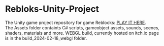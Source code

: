 # Rebloks-Unity-Project
The Unity game project repository for game Reblocks:  [PLAY IT HERE](https://liisjak.itch.io/rebloks).
<br>
The Assets folder containts C# scripts, gameobject assets, sounds, scenes, shaders, materials and more. WEBGL build, currently hosted on itch.io page is in the build_2024-02-18_webgl folder.
